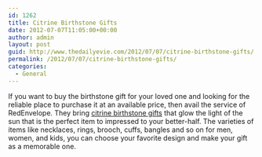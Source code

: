 ```yaml
---
id: 1262
title: Citrine Birthstone Gifts
date: 2012-07-07T11:05:00+00:00
author: admin
layout: post
guid: http://www.thedailyevie.com/2012/07/07/citrine-birthstone-gifts/
permalink: /2012/07/07/citrine-birthstone-gifts/
categories:
  - General
---
```

If you want to buy the birthstone gift for your loved one and looking for the reliable place to purchase it at an available price, then avail the service of RedEnvelope. They bring [citrine birthstone gifts](http://www.redenvelope.com/november-birthstone-RNOVB) that glow the light of the sun that is the perfect item to impressed to your better-half. The varieties of items like necklaces, rings, brooch, cuffs, bangles and so on for men, women, and kids, you can choose your favorite design and make your gift as a memorable one.